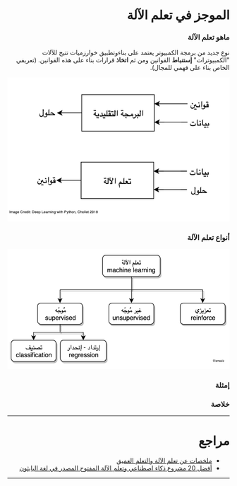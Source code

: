 <div dir="rtl" lang="ar">
<meta charset="utf-8">

# الموجز في تعلم الآلة


### ماهو تعلم الآلة

نوع جديد من برمجة الكمبيوتر يعتمد على بناءوتطبيق خوارزميات تتيح للآلات "الكمبيوترات" **إستنباط** القوانين ومن ثم **اتخاذ** قرارات بناء على هذه القوانين. (تعريفي الخاص بناء على فهمي للمجال).

![](assets/README-09536b54.png)

<!-- To edit images, open: ./assets/*.drawio with draw.io app -->

### أنواع تعلم الآلة

![](assets/README-633a4848.png)

### إمثلة

### خلاصة


<hr>

# مراجع

- [ملخصات عن تعلم الآلة والتعلم العميق](https://github.com/shervinea/cheatsheet-translation/tree/master/ar)
- [أفضل 20 مشروع ذكاء اصطناعي وتعلم الآلة المفتوح المصدر في لغة البايثون
](https://www.threadsnj.com/single-post/top-20-python-ai-and-machine-learning-open-source-projects)


</div>


<hr>
